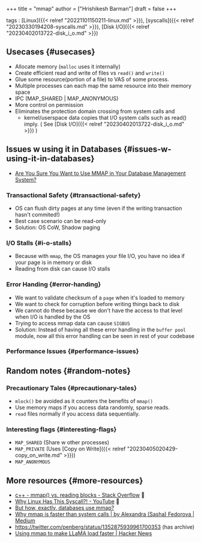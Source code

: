 +++
title = "mmap"
author = ["Hrishikesh Barman"]
draft = false
+++

tags
: [Linux]({{< relref "20221101150211-linux.md" >}}), [syscalls]({{< relref "20230330194208-syscalls.md" >}}), [Disk I/O]({{< relref "20230402013722-disk_i_o.md" >}})


## Usecases {#usecases}

-   Allocate memory (`malloc` uses it internally)
-   Create efficient read and write of files vs `read()` and `write()`
-   Glue some resource(portion of a file) to VAS of some process.
-   Multiple processes can each map the same resource into their memory space
-   IPC (MAP_SHARED | MAP_ANONYMOUS)
-   More control on permission
-   Eliminates the protection domain crossing from system calls and
    -   kernel/userspace data copies that I/O system calls such as read() imply. ( See [Disk I/O]({{< relref "20230402013722-disk_i_o.md" >}}) )


## Issues w using it in Databases {#issues-w-using-it-in-databases}

-   [Are You Sure You Want to Use MMAP in Your Database Management System?](https://www.youtube.com/watch?v=1BRGU_AS25c)


### Transactional Safety {#transactional-safety}

-   OS can flush dirty pages at any time (even if the writing transaction hasn't commited!)
-   Best case scenario can be read-only
-   Solution: OS CoW, Shadow paging


### I/O Stalls {#i-o-stalls}

-   Because with `mmap`, the OS manages your file I/O, you have no idea if your page is in memory or disk
-   Reading from disk can cause I/O stalls


### Error Handing {#error-handing}

-   We want to validate checksum of a `page` when it's loaded to memory
-   We want to check for corruption before writing things back to disk
-   We cannot do these because we don't have the access to that level when I/O is handled by the OS
-   Trying to access mmap data can cause `SIGBUS`
-   Solution: Instead of having all these error handling in the `buffer pool` module, now all this error handling can be seen in rest of your codebase


### Performance Issues {#performance-issues}


## Random notes {#random-notes}


### Precautionary Tales {#precautionary-tales}

-   `mlock()` be avoided as it counters the benefits of `mmap()`
-   Use memory maps if you access data randomly, sparse reads.
-   `read` files normally if you access data sequentially.


### Interesting flags {#interesting-flags}

-   `MAP_SHARED` (Share w other processes)
-   `MAP_PRIVATE` (Uses [Copy on Write]({{< relref "20230405020429-copy_on_write.md" >}}))
-   `MAP_ANONYMOUS`


## More resources {#more-resources}

-   [c++ - mmap() vs. reading blocks - Stack Overflow](https://stackoverflow.com/questions/45972/mmap-vs-reading-blocks) 🌟
-   [Why Linux Has This Syscall?! - YouTube](https://www.youtube.com/watch?v=sFYFuBzu9Ow) 🌟
-   [But how, exactly, databases use mmap?](https://brunocalza.me/but-how-exactly-databases-use-mmap/)
-   [Why mmap is faster than system calls | by Alexandra (Sasha) Fedorova | Medium](https://sasha-f.medium.com/why-mmap-is-faster-than-system-calls-24718e75ab37)
-   <https://twitter.com/penberg/status/1352875939961700353> (has archive)
-   [Using mmap to make LLaMA load faster | Hacker News](https://news.ycombinator.com/item?id=35455930)
